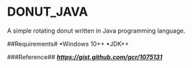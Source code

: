 # DONUT_JAVA
A simple rotating donut written in Java programming language. 

##Requirements#
•Windows 10++
•JDK++

###Reference##
***https://gist.github.com/gcr/1075131***
